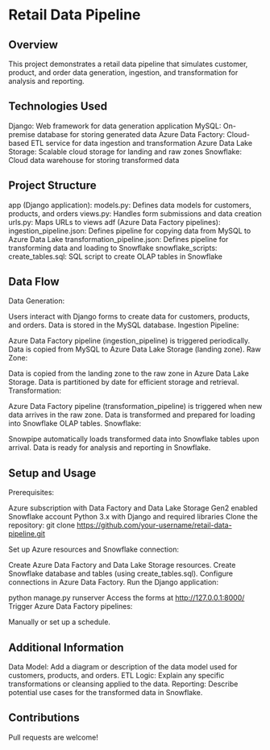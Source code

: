 
# Retail Data Pipeline

## Overview

This project demonstrates a retail data pipeline that simulates customer, product, and order data generation, ingestion, and transformation for analysis and reporting.

## Technologies Used

Django: Web framework for data generation application
MySQL: On-premise database for storing generated data
Azure Data Factory: Cloud-based ETL service for data ingestion and transformation
Azure Data Lake Storage: Scalable cloud storage for landing and raw zones
Snowflake: Cloud data warehouse for storing transformed data
## Project Structure

app (Django application):
models.py: Defines data models for customers, products, and orders
views.py: Handles form submissions and data creation
urls.py: Maps URLs to views
adf (Azure Data Factory pipelines):
ingestion_pipeline.json: Defines pipeline for copying data from MySQL to Azure Data Lake
transformation_pipeline.json: Defines pipeline for transforming data and loading to Snowflake
snowflake_scripts:
create_tables.sql: SQL script to create OLAP tables in Snowflake
## Data Flow

Data Generation:

Users interact with Django forms to create data for customers, products, and orders.
Data is stored in the MySQL database.
Ingestion Pipeline:

Azure Data Factory pipeline (ingestion_pipeline) is triggered periodically.
Data is copied from MySQL to Azure Data Lake Storage (landing zone).
Raw Zone:

Data is copied from the landing zone to the raw zone in Azure Data Lake Storage.
Data is partitioned by date for efficient storage and retrieval.
Transformation:

Azure Data Factory pipeline (transformation_pipeline) is triggered when new data arrives in the raw zone.
Data is transformed and prepared for loading into Snowflake OLAP tables.
Snowflake:

Snowpipe automatically loads transformed data into Snowflake tables upon arrival.
Data is ready for analysis and reporting in Snowflake.
## Setup and Usage

Prerequisites:

Azure subscription with Data Factory and Data Lake Storage Gen2 enabled
Snowflake account
Python 3.x with Django and required libraries
Clone the repository:
git clone https://github.com/your-username/retail-data-pipeline.git

Set up Azure resources and Snowflake connection:

Create Azure Data Factory and Data Lake Storage resources.
Create Snowflake database and tables (using create_tables.sql).
Configure connections in Azure Data Factory.
Run the Django application:

python manage.py runserver
Access the forms at http://127.0.0.1:8000/
Trigger Azure Data Factory pipelines:

Manually or set up a schedule.
## Additional Information

Data Model: Add a diagram or description of the data model used for customers, products, and orders.
ETL Logic: Explain any specific transformations or cleansing applied to the data.
Reporting: Describe potential use cases for the transformed data in Snowflake.
## Contributions

Pull requests are welcome!
